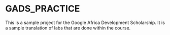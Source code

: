 # GADS_PRACTICE

This is a sample project for the Google Africa Development Scholarship. It is a sample translation of labs that are done within the course.
